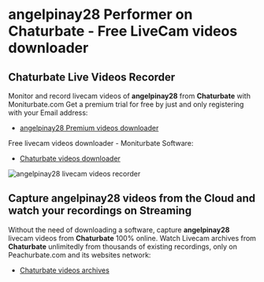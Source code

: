 # angelpinay28 Performer on Chaturbate - Free LiveCam videos downloader

## Chaturbate Live Videos Recorder

Monitor and record livecam videos of **angelpinay28** from **Chaturbate** with Moniturbate.com
Get a premium trial for free by just and only registering with your Email address:
* [angelpinay28 Premium videos downloader](https://moniturbate.com/request-demo-licence-key.html)

Free livecam videos downloader - Moniturbate Software:
* [Chaturbate videos downloader](https://moniturbate.com/moniturbate-download-software.html)

![angelpinay28 livecam videos recorder](https://peachurnet.com/templates/moniturbate-software.png)


## Capture angelpinay28 videos from the Cloud and watch your recordings on Streaming

Without the need of downloading a software, capture **angelpinay28** livecam videos from **Chaturbate** 100% online.
Watch Livecam archives from **Chaturbate** unlimitedly from thousands of existing recordings, only on Peachurbate.com and its websites network:
* [Chaturbate videos archives](https://peachurnet.com/)